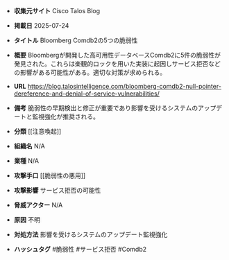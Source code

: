 - **収集元サイト**
Cisco Talos Blog

- **掲載日**
2025-07-24

- **タイトル**
Bloomberg Comdb2の5つの脆弱性

- **概要**
Bloombergが開発した高可用性データベースComdb2に5件の脆弱性が発見された。これらは楽観的ロックを用いた実装に起因しサービス拒否などの影響がある可能性がある。適切な対策が求められる。

- **URL**
https://blog.talosintelligence.com/bloomberg-comdb2-null-pointer-dereference-and-denial-of-service-vulnerabilities/

- **備考**
脆弱性の早期検出と修正が重要であり影響を受けるシステムのアップデートと監視強化が推奨される。

- **分類**
[[注意喚起]]

- **組織名**
N/A

- **業種**
N/A

- **攻撃手口**
[[脆弱性の悪用]]

- **攻撃影響**
サービス拒否の可能性

- **脅威アクター**
N/A

- **原因**
不明

- **対処方法**
影響を受けるシステムのアップデート監視強化

- **ハッシュタグ**
#脆弱性 #サービス拒否 #Comdb2
